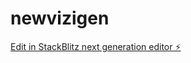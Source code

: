 # newvizigen

[Edit in StackBlitz next generation editor ⚡️](https://stackblitz.com/~/github.com/webdeeva/newvizigen)